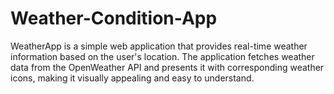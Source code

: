 # Weather-Condition-App
WeatherApp is a simple web application that provides real-time weather information based on the user's location. The application fetches weather data from the OpenWeather API and presents it with corresponding weather icons, making it visually appealing and easy to understand.
